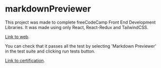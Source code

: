 # markdownPreviewer
This project was made to complete freeCodeCamp Front End Development Libraries. It was made using only React, React-Redux and TailwindCSS.

[Link to web](https://matiastk.github.io/markdownPreviewer).

You can check that it passes all the test by selecting 'Markdown Previewer' in the test suite and clicking run tests button.

[Link to certification](https://www.freecodecamp.org/certification/MatiasTK/front-end-development-libraries).